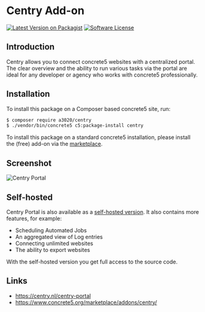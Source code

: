 # Centry Add-on

[![Latest Version on Packagist][ico-version]][link-packagist]
[![Software License][ico-license]](LICENSE.txt)

## Introduction
Centry allows you to connect concrete5 websites with a centralized portal.
The clear overview and the ability to run various tasks via the portal
are ideal for any developer or agency who works with concrete5 professionally.

## Installation
To install this package on a Composer based concrete5 site, run:

```sh
$ composer require a3020/centry
$ ./vendor/bin/concrete5 c5:package-install centry
```

To install this package on a standard concrete5 installation, please install the (free) add-on via the [marketplace](https://www.concrete5.org/marketplace/addons/centry/).

## Screenshot

![Centry Portal](https://user-images.githubusercontent.com/1431100/32143097-cdb4a1d2-bca4-11e7-9256-b3f28ae3da0c.png)


## Self-hosted

Centry Portal is also available as a [self-hosted version](https://centry.nl/centry-portal). It also contains more features, for example:
- Scheduling Automated Jobs
- An aggregated view of Log entries
- Connecting unlimited websites
- The ability to export websites

With the self-hosted version you get full access to the source code.

## Links
- https://centry.nl/centry-portal
- https://www.concrete5.org/marketplace/addons/centry/


[ico-version]: https://img.shields.io/packagist/v/a3020/centry.svg?style=flat-square
[ico-license]: https://img.shields.io/badge/license-MIT-brightgreen.svg?style=flat-square

[link-packagist]: https://packagist.org/packages/a3020/centry
